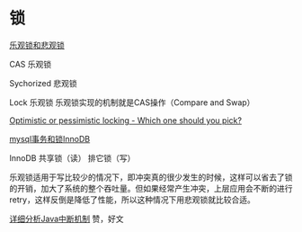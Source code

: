 # 锁

[乐观锁和悲观锁](http://www.cnblogs.com/guyufei/archive/2011/01/10/1931632.html)

CAS 乐观锁

Sychorized 悲观锁

Lock 乐观锁 乐观锁实现的机制就是CAS操作（Compare and Swap）

[Optimistic or pessimistic locking - Which one should you pick?](http://blog.couchbase.com/optimistic-or-pessimistic-locking-which-one-should-you-pick)


[mysql事务和锁InnoDB](http://www.cnblogs.com/zhaoyl/p/4121010.html)

InnoDB  共享锁（读）  排它锁（写）


乐观锁适用于写比较少的情况下，即冲突真的很少发生的时候，这样可以省去了锁的开销，加大了系统的整个吞吐量。但如果经常产生冲突，上层应用会不断的进行retry，这样反倒是降低了性能，所以这种情况下用悲观锁就比较合适。


[详细分析Java中断机制](http://www.infoq.com/cn/articles/java-interrupt-mechanism)  赞，好文

